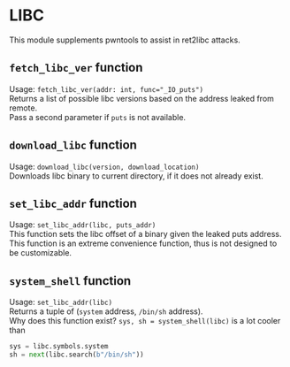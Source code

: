 # LIBC

This module supplements pwntools to assist in ret2libc attacks.

## `fetch_libc_ver` function
Usage: `fetch_libc_ver(addr: int, func="_IO_puts")`  
Returns a list of possible libc versions based on the address leaked from remote.  
Pass a second parameter if `puts` is not available.

## `download_libc` function
Usage: `download_libc(version, download_location)`  
Downloads libc binary to current directory, if it does not already exist.

## `set_libc_addr` function
Usage: `set_libc_addr(libc, puts_addr)`  
This function sets the libc offset of a binary given the leaked puts address.  
This function is an extreme convenience function, thus is not designed to be customizable.

## `system_shell` function
Usage: `set_libc_addr(libc)`  
Returns a tuple of (`system` address, `/bin/sh` address).  
Why does this function exist? `sys, sh = system_shell(libc)` is a lot cooler than
```python
sys = libc.symbols.system
sh = next(libc.search(b"/bin/sh"))
```
